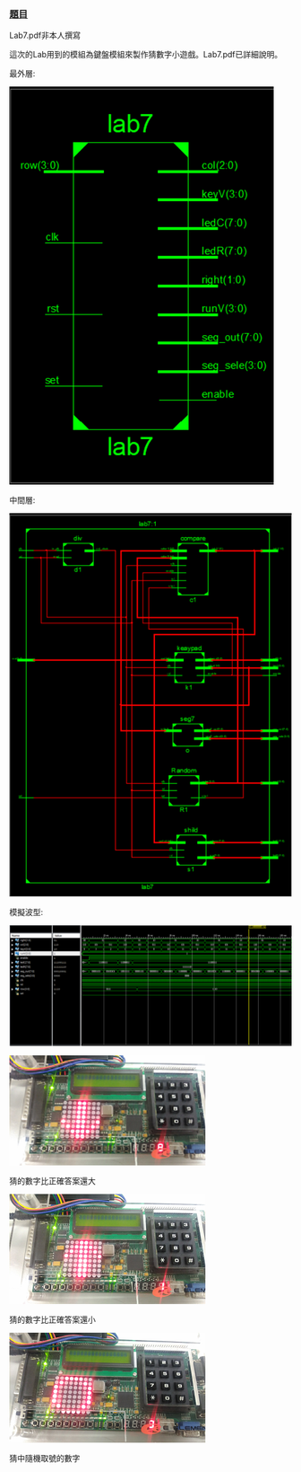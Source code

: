  ### [題目](https://github.com/stormteeth/FPGA-#lab-7)
 Lab7.pdf非本人撰寫
 
 這次的Lab用到的模組為鍵盤模組來製作猜數字小遊戲。Lab7.pdf已詳細說明。
 
 最外層:
 
 ![](result/Lab7-1.png)
 
 中間層:
 
 ![](result/Lab7-2.png)
 
 模擬波型:
 
 ![](result/Lab7-3.png)
 
 ![](result/Lab7-4.png)
 
 猜的數字比正確答案還大
 
 ![](result/Lab7-5.png)
 
 猜的數字比正確答案還小
 
 ![](result/Lab7-6.png)
 
 猜中隨機取號的數字
 
 
